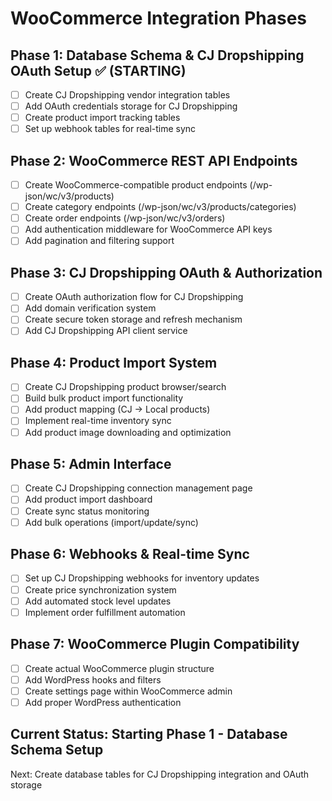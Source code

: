 # WooCommerce Integration Phases

## Phase 1: Database Schema & CJ Dropshipping OAuth Setup ✅ (STARTING)
- [ ] Create CJ Dropshipping vendor integration tables
- [ ] Add OAuth credentials storage for CJ Dropshipping
- [ ] Create product import tracking tables
- [ ] Set up webhook tables for real-time sync

## Phase 2: WooCommerce REST API Endpoints
- [ ] Create WooCommerce-compatible product endpoints (/wp-json/wc/v3/products)
- [ ] Create category endpoints (/wp-json/wc/v3/products/categories)
- [ ] Create order endpoints (/wp-json/wc/v3/orders)
- [ ] Add authentication middleware for WooCommerce API keys
- [ ] Add pagination and filtering support

## Phase 3: CJ Dropshipping OAuth & Authorization
- [ ] Create OAuth authorization flow for CJ Dropshipping
- [ ] Add domain verification system
- [ ] Create secure token storage and refresh mechanism
- [ ] Add CJ Dropshipping API client service

## Phase 4: Product Import System
- [ ] Create CJ Dropshipping product browser/search
- [ ] Build bulk product import functionality
- [ ] Add product mapping (CJ → Local products)
- [ ] Implement real-time inventory sync
- [ ] Add product image downloading and optimization

## Phase 5: Admin Interface
- [ ] Create CJ Dropshipping connection management page
- [ ] Add product import dashboard
- [ ] Create sync status monitoring
- [ ] Add bulk operations (import/update/sync)

## Phase 6: Webhooks & Real-time Sync
- [ ] Set up CJ Dropshipping webhooks for inventory updates
- [ ] Create price synchronization system
- [ ] Add automated stock level updates
- [ ] Implement order fulfillment automation

## Phase 7: WooCommerce Plugin Compatibility
- [ ] Create actual WooCommerce plugin structure
- [ ] Add WordPress hooks and filters
- [ ] Create settings page within WooCommerce admin
- [ ] Add proper WordPress authentication

## Current Status: Starting Phase 1 - Database Schema Setup
Next: Create database tables for CJ Dropshipping integration and OAuth storage